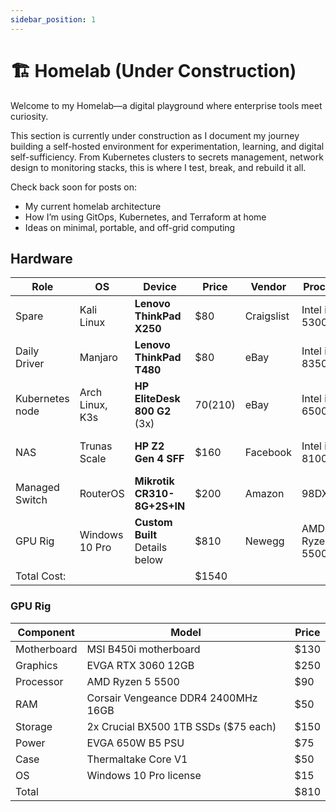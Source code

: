```yaml
---
sidebar_position: 1
---
```


# 🏗️ Homelab (Under Construction)

Welcome to my Homelab—a digital playground where enterprise tools meet curiosity.

This section is currently under construction as I document my journey building a self-hosted environment for experimentation, learning, and digital self-sufficiency. From Kubernetes clusters to secrets management, network design to monitoring stacks, this is where I test, break, and rebuild it all.

Check back soon for posts on:

- My current homelab architecture
- How I’m using GitOps, Kubernetes, and Terraform at home
- Ideas on minimal, portable, and off-grid computing

## Hardware

|Role                 | OS              | Device                                 | Price      | Vendor           | Processor        | RAM    | Storage    |
|---------------------|-----------------|----------------------------------------|------------|------------------|------------------|--------|------------|
| Spare               | Kali Linux      | **Lenovo ThinkPad X250**               | $80        | Craigslist       | Intel i5-5300U   | 8 GB   | 256 GB SSD |
| Daily Driver        | Manjaro         | **Lenovo ThinkPad T480**               | $80        | eBay             | Intel i5-8350U   | 32 GB  | 512 GB SSD |
| Kubernetes node     | Arch Linux, K3s | **HP EliteDesk 800 G2** (3x)           | $70 ($210) | eBay             | Intel i5-6500T   | 16 GB  | 512 GB SSD |
| NAS                 | Trunas Scale    | **HP Z2 Gen 4 SFF**                    | $160       | Facebook         | Intel i3-8100    | 16 GB  | 512 GB SSD, 4 TB HDD |
| Managed Switch      | RouterOS        | **Mikrotik CR310-8G+2S+IN**            | $200       | Amazon           | 98DX226S         | 256 MB | 32 MB      |
| GPU Rig             | Windows 10 Pro  | **Custom Built** Details below         | $810       | Newegg           | AMD Ryzen 5 5500 | 16 GB  | 2 TB SSD   |
|Total Cost:||| $1540 |

### GPU Rig

| Component   | Model                                 | Price |
| ------------|---------------------------------------|------|
| Motherboard | MSI B450i motherboard                 | $130 |
| Graphics    | EVGA RTX 3060 12GB                    | $250 |
| Processor   | AMD Ryzen 5 5500                      | $90  |
| RAM         | Corsair Vengeance DDR4 2400MHz 16GB   | $50  |
| Storage     | 2x Crucial BX500 1TB SSDs ($75 each)  | $150 |
| Power       | EVGA 650W B5 PSU                      | $75  |
| Case        | Thermaltake Core V1                   | $50  |
| OS          | Windows 10 Pro license                | $15  |
| Total       |                                       | $810 |
